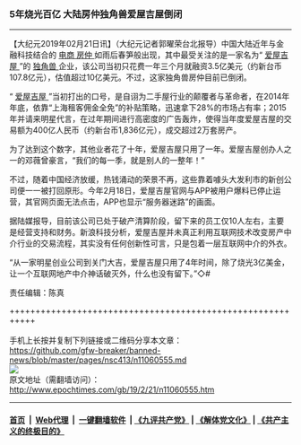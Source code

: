 ### 5年烧光百亿 大陆房仲独角兽爱屋吉屋倒闭
------------------------

<p>
 【大纪元2019年02月21日讯】（大纪元记者郭曜荣台北报导）中国大陆近年与金融科技结合的
 <a href="http://www.epochtimes.com/gb/tag/%E7%94%B5%E5%95%86.html">
  电商
 </a>
 <a href="http://www.epochtimes.com/gb/tag/%E6%88%BF%E4%BB%B2.html">
  房仲
 </a>
 如雨后春笋般出现，其中最受关注的是一家名为“
 <a href="http://www.epochtimes.com/gb/tag/%E7%88%B1%E5%B1%8B%E5%90%89%E5%B1%8B.html">
  爱屋吉屋
 </a>
 ”的
 <a href="http://www.epochtimes.com/gb/tag/%E7%8B%AC%E8%A7%92%E5%85%BD.html">
  独角兽
 </a>
 企业，该公司当初只花费一年三个月就融资3.5亿美元（约新台币107.8亿元），估值超过10亿美元。不过，这家独角兽房仲目前已倒闭。
</p>
<p>
 “
 <a href="http://www.epochtimes.com/gb/tag/%E7%88%B1%E5%B1%8B%E5%90%89%E5%B1%8B.html">
  爱屋吉屋
 </a>
 ”当初打出的口号，是自诩为二手屋行业的颠覆者与革命者，在2014年年底，依靠“上海租客佣金全免”的补贴策略，迅速拿下28%的市场占有率；2015年并请来明星代言，在过年期间进行高密度的广告轰炸，使得当年度爱屋吉屋的交易额为400亿人民币（约新台币1,836亿元），成交超过2万套房产。
</p>
<p>
 为了达到这个数字，其他业者花了十年，爱屋吉屋只用了一年。爱屋吉屋创办人之一的邓薇曾豪言，“我们的每一季，就是别人的一整年！”
</p>
<p>
 不过，随着中国经济放缓，热钱涌动的荣景不再，这些靠着噱头大发利市的新创公司便一一被打回原形。今年2月18日，爱屋吉屋官网与APP被用户爆料已停止运营，其官网页面无法点击，APP也显示“服务器迷路”的画面。
</p>
<p>
 据陆媒报导，目前该公司已处于破产清算阶段，留下来的员工仅10人左右，主要是经营支持和财务。新浪科技分析，爱屋吉屋并未真正利用互联网技术改变房产中介行业的交易流程，其实没有任何创新性可言，只是包着一层互联网中介的外衣。
</p>
<p>
 “从一家明星创业公司到关门大吉，爱屋吉屋只用了4年时间，除了烧光3亿美金，让一个互联网地产中介神话破灭外，什么也没有留下。”◇#
</p>
<p>
 责任编辑：陈真
</p>

+++++++++++++++++++++++++++++++++++++++++++++++++++++++++++<br/><br/>
手机上长按并复制下列链接或二维码分享本文章：<br/>
https://github.com/gfw-breaker/banned-news/blob/master/pages/nsc413/n11060555.md <br/>
<a href='https://github.com/gfw-breaker/banned-news/blob/master/pages/nsc413/n11060555.md'><img src='https://github.com/gfw-breaker/banned-news/blob/master/pages/nsc413/n11060555.md.png'/></a> <br/>
原文地址（需翻墙访问）：http://www.epochtimes.com/gb/19/2/21/n11060555.htm


------------------------
#### [首页](https://github.com/gfw-breaker/banned-news/blob/master/README.md) &nbsp;|&nbsp; [Web代理](https://github.com/labour-camp/helloworld) &nbsp;|&nbsp; [一键翻墙软件](https://github.com/gfw-breaker/nogfw/blob/master/README.md) &nbsp;| [《九评共产党》](https://github.com/gfw-breaker/9ping.md/blob/master/README.md#九评之一评共产党是什么) | [《解体党文化》](https://github.com/gfw-breaker/jtdwh.md/blob/master/README.md) | [《共产主义的终极目的》](https://github.com/gfw-breaker/gczydzjmd.md/blob/master/README.md)

